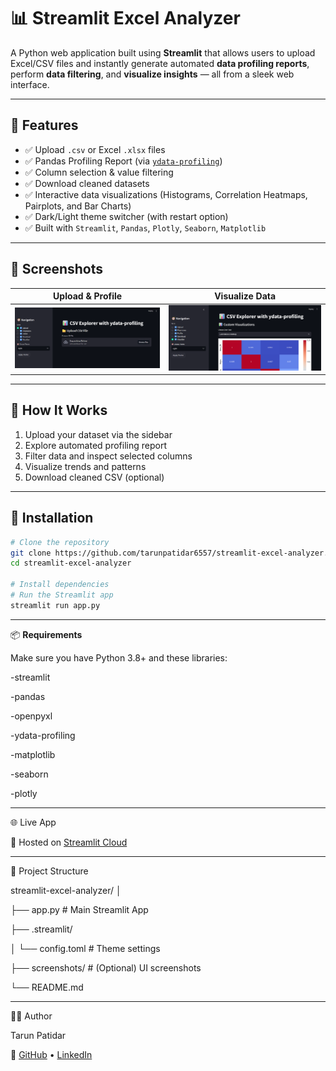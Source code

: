 # 📊 Streamlit Excel Analyzer

A Python web application built using **Streamlit** that allows users to upload Excel/CSV files and instantly generate automated **data profiling reports**, perform **data filtering**, and **visualize insights** — all from a sleek web interface.

---

## 🚀 Features

- ✅ Upload `.csv` or Excel `.xlsx` files
- ✅ Pandas Profiling Report (via [`ydata-profiling`](https://github.com/ydataai/ydata-profiling))
- ✅ Column selection & value filtering
- ✅ Download cleaned datasets
- ✅ Interactive data visualizations (Histograms, Correlation Heatmaps, Pairplots, and Bar Charts)
- ✅ Dark/Light theme switcher (with restart option)
- ✅ Built with `Streamlit`, `Pandas`, `Plotly`, `Seaborn`, `Matplotlib`

---

## 📸 Screenshots

| Upload & Profile | Visualize Data |
|------------------|----------------|
| ![upload](screenshots/upload.png) | ![visualize](screenshots/visualize.png) |

---

## 🧠 How It Works

1. Upload your dataset via the sidebar
2. Explore automated profiling report
3. Filter data and inspect selected columns
4. Visualize trends and patterns
5. Download cleaned CSV (optional)

---

## 🔧 Installation

```bash
# Clone the repository
git clone https://github.com/tarunpatidar6557/streamlit-excel-analyzer.git
cd streamlit-excel-analyzer

# Install dependencies
# Run the Streamlit app
streamlit run app.py
```
---
📦 **Requirements**

Make sure you have Python 3.8+ and these libraries:

-streamlit

-pandas

-openpyxl

-ydata-profiling

-matplotlib

-seaborn

-plotly

---
🌐 Live App

🚀 Hosted on [Streamlit Cloud](url)

---
📁 Project Structure

streamlit-excel-analyzer/
│

├── app.py                  # Main Streamlit App

├── .streamlit/

│   └── config.toml         # Theme settings

├── screenshots/            # (Optional) UI screenshots

└── README.md

---
👨‍💻 Author

Tarun Patidar

🔗 [GitHub]([url](https://github.com/tarunpatidar6557)) • [LinkedIn](https://www.linkedin.com/in/tarun-patidar1331/)
